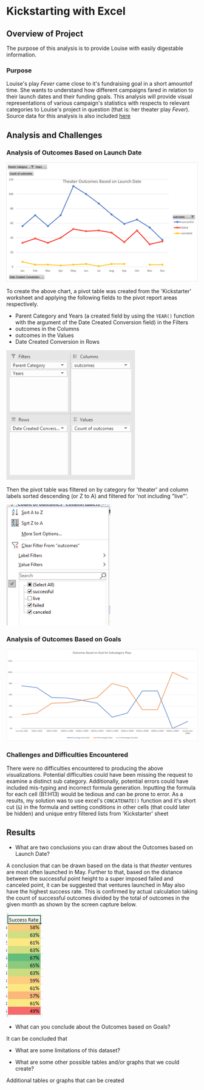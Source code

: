# Kickstarting with Excel

## Overview of Project

The purpose of this analysis is to provide Louise with easily digestable information.

### Purpose

Louise's play *Fever* came close to it's fundraising goal in a short amountof time. She wants to understand how different campaigns fared in relation to their launch dates and their funding goals. This analysis will provide visual representations of various campaign's statistics with respects to relevant categories to Louise's project in question (that is: her theater play *Fever*). Source data for this analysis is also included [here](/Kickstarter_Challenge.zip)


## Analysis and Challenges


### Analysis of Outcomes Based on Launch Date
![Theater_Outcomes_vs_Launch](/resources/Theater_Outcomes_vs_Launch.png)

To create the above chart, a pivot table was created from the 'Kickstarter' worksheet and applying the following fields to the pivot report areas respectively.

* Parent Category and Years (a created field by using the `YEAR()` function with the argument of the Date Created Conversion field) in the Filters
* outcomes in the Columns
* outcomes in the Values
* Date Created Conversion in Rows

![PivotTableFields](/resources/PivotTableFields.png)

Then the pivot table was filtered on by category for 'theater' and column labels sorted descending (or Z to A) and filtered for 'not including "live"'.

![PivotTableColumnsFiltered](/resources/PivotTableColumnsFiltered.png)


### Analysis of Outcomes Based on Goals
![Outcomes_vs_Goals](/resources/Outcomes_vs_Goals.png)


### Challenges and Difficulties Encountered

There were no difficulties encountered to producing the above visualizations. Potential difficulties could have been missing the request to examine a distinct sub category. Additionally, potential errors could have included mis-typing and incorrect formula generation. Inputting the formula for each cell (B1:H13) would be tedious and can be prone to error. As a results, my solution was to use excel's `CONCATENATE()` function and it's short cut (`&`) in the formula and setting conditions in other cells (that could later be hidden) and unique entry filtered lists from 'Kickstarter' sheet

## Results

- What are two conclusions you can draw about the Outcomes based on Launch Date?

A conclusion that can be drawn based on the data is that *theater* ventures are most often launched in May. Further to that, based on the distance between the successful point height to a super imposed failed and canceled point, it can be suggested that ventures launched in May also have the highest success rate. This is confirmed by actual calculation taking the count of successful outcomes divided by the total of outcomes in the given month as shown by the screen capture below.

![Success_rate_of_theater_vs_launch_month](/resources/Success_rate_of_theater_vs_launch_month.png)


- What can you conclude about the Outcomes based on Goals?

It can be concluded that 

- What are some limitations of this dataset?


- What are some other possible tables and/or graphs that we could create?

Additional tables or graphs that can be created 
